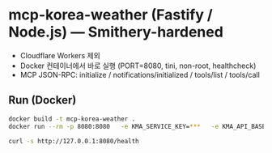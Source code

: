 # mcp-korea-weather (Fastify / Node.js) — Smithery-hardened

- Cloudflare Workers 제외
- Docker 컨테이너에서 바로 실행 (PORT=8080, tini, non-root, healthcheck)
- MCP JSON-RPC: initialize / notifications/initialized / tools/list / tools/call

## Run (Docker)
```bash
docker build -t mcp-korea-weather .
docker run --rm -p 8080:8080   -e KMA_SERVICE_KEY=***   -e KMA_API_BASE_URL=https://apis.data.go.kr/1360000/VilageFcstInfoService_2.0   mcp-korea-weather

curl -s http://127.0.0.1:8080/health
```